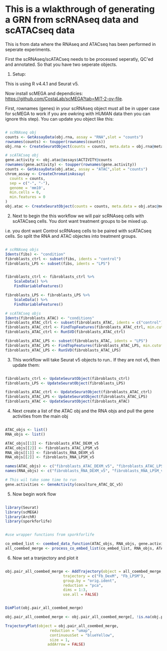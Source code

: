 # This is a wlakthrough of generating a GRN from scRNAseq data and scATACseq data

This is from data where the RNAseq and ATACseq has been performed in seperate experiments.

First the scRNAseq/scATACseq needs to be processed seperatly, QC'ed and annotated. So that you have two seperate objects.

1. Setup:

This is using R v4.4.1 and Seurat v5.

Now install scMEGA and dependicies: https://github.com/CostaLab/scMEGA?tab=MIT-2-ov-file. 

First, rownames (genes) in your scRNAseq object must all be in upper case for scMEGA to work if you are owkring with HUMAN data then you can ignore this step). You can update you object like this:

```R

# scRNAseq obj
counts <- GetAssayData(obj.rna, assay = "RNA",slot = "counts")
rownames(counts) <- toupper(rownames(counts))
obj.rna <- CreateSeuratObject(counts = counts, meta.data = obj.rna@meta.data)

# scATACseq obj
gene.activity <- obj.atac@assays$ACTIVITY@counts
rownames(gene.activity) <- toupper(rownames(gene.activity))
counts <- GetAssayData(obj.atac, assay = "ATAC",slot = "counts")
chrom_assay <- CreateChromatinAssay(
  counts = counts,
  sep = c("-", "-"),
  genome = 'mm10',
  min.cells = 0,
  min.features = 0
)
obj.atac <- CreateSeuratObject(counts = counts, meta.data = obj.atac@meta.data, assay = "ATAC")


```

2. Next to begin the this workflow we will pair scRNAseq cells with scATACseq cells. You dont want treatment groups to be mixed up.

i.e. you dont want Control scRNAseq cells to be paired with scATACseq cells. So split the RNA and ATAC objectes into treatment groups.

```R

# scRNAseq objs
Idents(fibs) <- "condition"
fibroblasts_ctrl <- subset(fibs, idents = "control")
fibroblasts_LPS <- subset(fibs, idents = "LPS")


fibroblasts_ctrl <- fibroblasts_ctrl %>%
    ScaleData() %>%
    FindVariableFeatures()

fibroblasts_LPS <- fibroblasts_LPS %>%
    ScaleData() %>%
    FindVariableFeatures()

# scATACseq objs
Idents(fibroblasts_ATAC) <- "conditions"
fibroblasts_ATAC_ctrl <- subset(fibroblasts_ATAC, idents = c("control"))
fibroblasts_ATAC_ctrl <- FindTopFeatures(fibroblasts_ATAC_ctrl, min.cutoff = 'q5')
fibroblasts_ATAC_ctrl <- RunSVD(fibroblasts_ATAC_ctrl)

fibroblasts_ATAC_LPS <- subset(fibroblasts_ATAC, idents = "LPS")
fibroblasts_ATAC_LPS <- FindTopFeatures(fibroblasts_ATAC_LPS, min.cutoff = 'q5')
fibroblasts_ATAC_LPS <- RunSVD(fibroblasts_ATAC_LPS)


```

3. This workflow will take Seurat v5 objects to run.. If they are not v5, then update them:

```R

fibroblasts_ctrl <- UpdateSeuratObject(fibroblasts_ctrl)
fibroblasts_LPS <- UpdateSeuratObject(fibroblasts_LPS)

fibroblasts_ATAC_ctrl <- UpdateSeuratObject(fibroblasts_ATAC_ctrl)
fibroblasts_ATAC_LPS <- UpdateSeuratObject(fibroblasts_ATAC_LPS)
fibroblasts_ATAC <- UpdateSeuratObject(fibroblasts_ATAC)

```

4. Next create a list of the ATAC obj and the RNA objs and pull the gene activities from the main obj

```R

ATAC_objs <- list()
RNA_objs <- list()

ATAC_objs[[1]] <- fibroblasts_ATAC_DEXM_v5
ATAC_objs[[2]] <- fibroblasts_ATAC_LPSM_v5
RNA_objs[[1]] <- fibroblasts_RNA_DEXM_v5
RNA_objs[[2]] <- fibroblasts_RNA_LPSM_v5

names(ATAC_objs) <- c("fibroblasts_ATAC_DEXM_v5", "fibroblasts_ATAC_LPSM_v5")
names(RNA_objs) <- c("fibroblasts_RNA_DEXM_v5", "fibroblasts_RNA_LPSM_v5")

# This wil take some time to run
gene.activities <- GeneActivity(coculture_ATAC_QC_v5)


```


5. Now begin work flow

```R

library(Seurat)
library(scMEGA)
library(ArchR)
library(sporkforlife)


#use wrapper functions from sporkforlife

co_embed_list <- coembed_data_function(ATAC_objs, RNA_objs, gene.activities)
all_coembed_merge <- process_co_embed_list(co_embed_list, RNA_objs, ATAC_objs)

```


6. Now set a tranjectory and plot it

```R

obj.pair_all_coembed_merge <- AddTrajectory(object = all_coembed_merge, 
                          trajectory = c("Fb_DexM", "Fb_LPSM"),
                          group.by = "orig.ident", 
                          reduction = "pca",
                          dims = 1:3, 
                          use.all = FALSE)


DimPlot(obj.pair_all_coembed_merge)

obj.pair_all_coembed_merge <- obj.pair_all_coembed_merge[, !is.na(obj.pair_all_coembed_merge$Trajectory)]

TrajectoryPlot(object = obj.pair_all_coembed_merge, 
                    reduction = "umap",
                    continuousSet = "blueYellow",
                    size = 1,
                   addArrow = FALSE)

```

